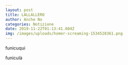 ```yaml
---
layout: post
title: LALLALLERO
author: Anche No
categories: Notizione
date: 2019-11-22T01:13:41.604Z
img: /images/uploads/homer-screaming-1534528361.png
---
```

funicuqui

funiculà
